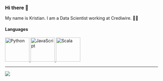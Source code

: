 ### Hi there 👋

My name is Kristian. I am a Data Scientist working at Crediwire. 👨‍💻

#### Languages

<div>
  <a href="https://www.python.org/">
    <img
      alt="Python"
      height="80"
      width="80"
      src="https://cdn.jsdelivr.net/gh/devicons/devicon/icons/python/python-original.svg" />
  </a>
  <a href="https://www.javascript.com/">
    <img
      alt="JavaScript"
      height="80"
      width="80"
      src="https://cdn.jsdelivr.net/gh/devicons/devicon/icons/javascript/javascript-original.svg" />
  </a>
  <a href="https://www.scala-lang.org/">
    <img
      alt="Scala"
      height="80"
      width="80"
      src="https://cdn.jsdelivr.net/gh/devicons/devicon/icons/scala/scala-original.svg" />
  </a>
</div>

---
<a>
  <img 
    align="center" 
    src="https://github-readme-stats.vercel.app/api?username=kris927b&hide=contribs&show_icons=true&theme=light" />
</a>

<!--
**kris927b/kris927b** is a ✨ _special_ ✨ repository because its `README.md` (this file) appears on your GitHub profile.

Here are some ideas to get you started:

- 🔭 I’m currently working on ...
- 🌱 I’m currently learning ...
- 👯 I’m looking to collaborate on ...
- 🤔 I’m looking for help with ...
- 💬 Ask me about ...
- 📫 How to reach me: ...
- 😄 Pronouns: ...
- ⚡ Fun fact: ...
-->
